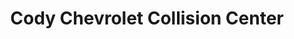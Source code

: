 ---
title: "Cody Chevrolet Collision Center"
url: /montpelier/cody-chevrolet-collision-center/
shop: Autowerkstatt
---